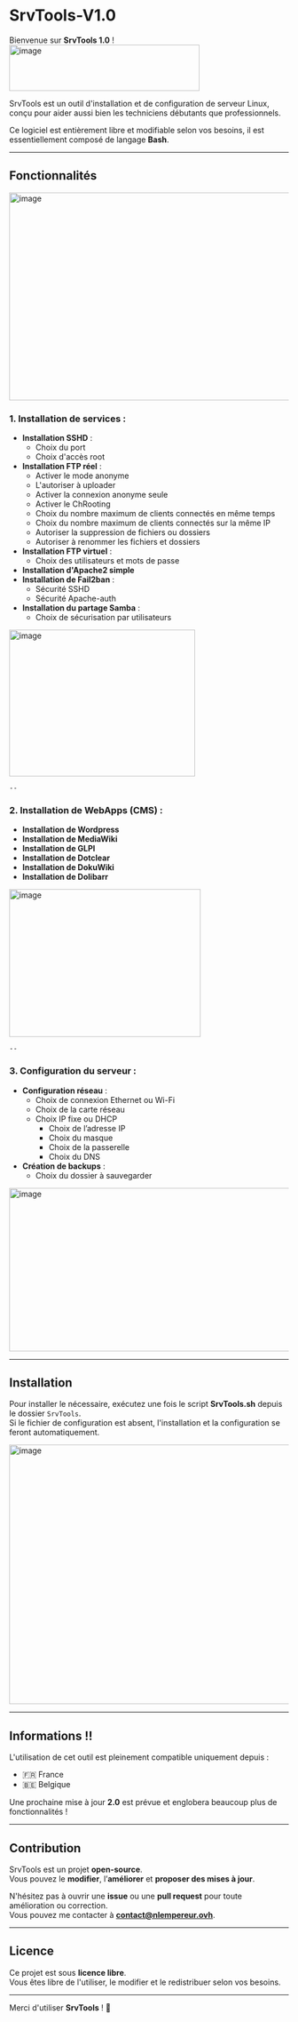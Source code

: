 # SrvTools-V1.0

Bienvenue sur **SrvTools 1.0** !   
<img width="343" height="83" alt="image" src="https://github.com/user-attachments/assets/847e6d9c-c52c-42aa-b12a-44c710b5a453" />

SrvTools est un outil d'installation et de configuration de serveur Linux, conçu pour aider aussi bien les techniciens débutants que professionnels.

Ce logiciel est entièrement libre et modifiable selon vos besoins, il est essentiellement composé de langage **Bash**.

---

## Fonctionnalités

<img width="555" height="374" alt="image" src="https://github.com/user-attachments/assets/8309efbb-94a3-4dfb-9d45-09e1431b43f6" />

### 1. Installation de services :
- **Installation SSHD** :
  - Choix du port 
  - Choix d'accès root
- **Installation FTP réel** :
  - Activer le mode anonyme 
  - L'autoriser à uploader 
  - Activer la connexion anonyme seule
  - Activer le ChRooting
  - Choix du nombre maximum de clients connectés en même temps
  - Choix du nombre maximum de clients connectés sur la même IP
  - Autoriser la suppression de fichiers ou dossiers
  - Autoriser à renommer les fichiers et dossiers
- **Installation FTP virtuel** :
  - Choix des utilisateurs et mots de passe
- **Installation d'Apache2 simple**
- **Installation de Fail2ban** :
  - Sécurité SSHD 
  - Sécurité Apache-auth
- **Installation du partage Samba** :
  - Choix de sécurisation par utilisateurs

<img width="335" height="264" alt="image" src="https://github.com/user-attachments/assets/057be538-072d-4dec-a43f-15ae5b63a50a" />

    --

### 2. Installation de WebApps (CMS) :
- **Installation de Wordpress**
- **Installation de MediaWiki**
- **Installation de GLPI**
- **Installation de Dotclear**
- **Installation de DokuWiki**
- **Installation de Dolibarr**

<img width="345" height="266" alt="image" src="https://github.com/user-attachments/assets/84471a8b-a299-4124-8cce-065662c67fa2" />

    --

### 3. Configuration du serveur :
- **Configuration réseau** :
  - Choix de connexion Ethernet ou Wi-Fi
  - Choix de la carte réseau
  - Choix IP fixe ou DHCP
    - Choix de l’adresse IP
    - Choix du masque
    - Choix de la passerelle
    - Choix du DNS
- **Création de backups** :
  - Choix du dossier à sauvegarder

<img width="523" height="294" alt="image" src="https://github.com/user-attachments/assets/0a6f5c39-792a-4c75-9bc6-c9d2e38a6fa0" />

---

## Installation

Pour installer le nécessaire, exécutez une fois le script **SrvTools.sh** depuis le dossier `SrvTools`.  
Si le fichier de configuration est absent, l'installation et la configuration se feront automatiquement.

<img width="682" height="467" alt="image" src="https://github.com/user-attachments/assets/357777ae-3f14-4d5b-b383-f7064bdcd5c1" />

---

## Informations !!

L'utilisation de cet outil est pleinement compatible uniquement depuis :
- 🇫🇷 France  
- 🇧🇪 Belgique  

Une prochaine mise à jour **2.0** est prévue et englobera beaucoup plus de fonctionnalités !

---

## Contribution

SrvTools est un projet **open-source**.  
Vous pouvez le **modifier**, l’**améliorer** et **proposer des mises à jour**.

N'hésitez pas à ouvrir une **issue** ou une **pull request** pour toute amélioration ou correction.  
Vous pouvez me contacter à **contact@nlempereur.ovh**.

---

## Licence

Ce projet est sous **licence libre**.  
Vous êtes libre de l'utiliser, le modifier et le redistribuer selon vos besoins.

---

Merci d'utiliser **SrvTools** ! 🚀
